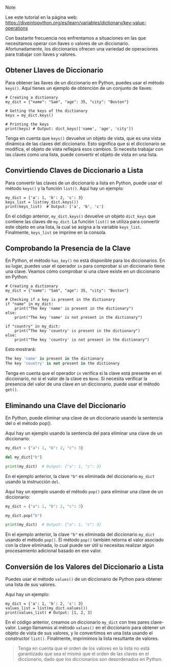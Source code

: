 > [!NOTE]
> Lee este tutorial en la página web: https://diveintopython.org/es/learn/variables/dictionary/key-value-operations

Con bastante frecuencia nos enfrentamos a situaciones en las que necesitamos operar con llaves o valores de un diccionario. Afortunadamente, los diccionarios ofrecen una variedad de operaciones para trabajar con llaves y valores.

## Obtener Llaves de Diccionario

Para obtener las llaves de un diccionario en Python, puedes usar el método `keys()`. Aquí tienes un ejemplo de obtención de un conjunto de llaves:

```python3
# Creating a dictionary
my_dict = {"name": "Sam", "age": 35, "city": "Boston"}

# Getting the keys of the dictionary
keys = my_dict.keys()

# Printing the keys
print(keys) # Output: dict_keys(['name', 'age', 'city'])
```

Tenga en cuenta que `keys()` devuelve un objeto de vista, que es una vista dinámica de las claves del diccionario. Esto significa que si el diccionario se modifica, el objeto de vista reflejará esos cambios. Si necesita trabajar con las claves como una lista, puede convertir el objeto de vista en una lista.

## Convirtiendo Claves de Diccionario a Lista

Para convertir las claves de un diccionario a lista en Python, puede usar el método `keys()` y la función `list()`. Aquí hay un ejemplo:

```python3
my_dict = {'a': 1, 'b': 2, 'c': 3}
keys_list = list(my_dict.keys())
print(keys_list)  # Output: ['a', 'b', 'c']
```

En el código anterior, `my_dict.keys()` devuelve un objeto `dict_keys` que contiene las claves de `my_dict`. La función `list()` se utiliza para convertir este objeto en una lista, la cual se asigna a la variable `keys_list`. Finalmente, `keys_list` se imprime en la consola.

## Comprobando la Presencia de la Clave

En Python, el método `has_key()` no está disponible para los diccionarios. En su lugar, puedes usar el operador `in` para comprobar si un diccionario tiene una clave. Veamos cómo comprobar si una clave existe en un diccionario en Python:

```python3
# Creating a dictionary
my_dict = {"name": "Sam", "age": 35, "city": "Boston"}

# Checking if a key is present in the dictionary
if "name" in my_dict:
    print("The key 'name' is present in the dictionary")
else:
    print("The key 'name' is not present in the dictionary")

if "country" in my_dict:
    print("The key 'country' is present in the dictionary")
else:
    print("The key 'country' is not present in the dictionary")
```

Esto mostrará:

```python
The key 'name' is present in the dictionary
The key 'country' is not present in the dictionary
```

Tenga en cuenta que el operador `in` verifica si la clave está presente en el diccionario, no si el valor de la clave es `None`. Si necesita verificar la presencia del valor de una clave en un diccionario, puede usar el método `get()`.

## Eliminando una Clave del Diccionario

En Python, puede eliminar una clave de un diccionario usando la sentencia del o el método pop().

Aquí hay un ejemplo usando la sentencia del para eliminar una clave de un diccionario:

```python
my_dict = {"a": 1, "b": 2, "c": 3}

del my_dict["b"]

print(my_dict)  # Output: {"a": 1, "c": 3}
```

En el ejemplo anterior, la clave `"b"` es eliminada del diccionario `my_dict` usando la instrucción `del`.

Aquí hay un ejemplo usando el método `pop()` para eliminar una clave de un diccionario:

```python
my_dict = {"a": 1, "b": 2, "c": 3}

my_dict.pop("b")

print(my_dict)  # Output: {"a": 1, "c": 3}
```

En el ejemplo anterior, la clave `"b"` es eliminada del diccionario `my_dict` usando el método `pop()`. El método `pop()` también retorna el valor asociado con la clave eliminada, lo cual puede ser útil si necesitas realizar algún procesamiento adicional basado en ese valor.

## Conversión de los Valores del Diccionario a Lista

Puedes usar el método `values()` de un diccionario de Python para obtener una lista de sus valores.

Aquí hay un ejemplo:

```python3
my_dict = {'a': 1, 'b': 2, 'c': 3}
values_list = list(my_dict.values())
print(values_list) # Output: [1, 2, 3]
```

En el código anterior, creamos un diccionario `my_dict` con tres pares clave-valor. Luego llamamos al método `values()` en el diccionario para obtener un objeto de vista de sus valores, y lo convertimos en una lista usando el constructor `list()`. Finalmente, imprimimos la lista resultante de valores.

> Tenga en cuenta que el orden de los valores en la lista no está garantizado que sea el mismo que el orden de las claves en el diccionario, dado que los diccionarios son desordenados en Python.
